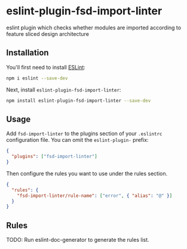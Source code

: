 # eslint-plugin-fsd-import-linter

eslint plugin which checks whether modules are imported according to feature sliced design architecture

## Installation

You'll first need to install [ESLint](https://eslint.org/):

```sh
npm i eslint --save-dev
```

Next, install `eslint-plugin-fsd-import-linter`:

```sh
npm install eslint-plugin-fsd-import-linter --save-dev
```

## Usage

Add `fsd-import-linter` to the plugins section of your `.eslintrc` configuration file. You can omit the `eslint-plugin-` prefix:

```json
{
  "plugins": ["fsd-import-linter"]
}
```

Then configure the rules you want to use under the rules section.

```json
{
  "rules": {
    "fsd-import-linter/rule-name": ["error", { "alias": "@" }]
  }
}
```

## Rules

<!-- begin auto-generated rules list -->

TODO: Run eslint-doc-generator to generate the rules list.

<!-- end auto-generated rules list -->

